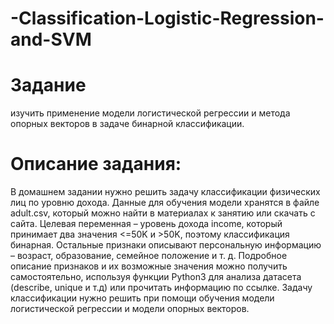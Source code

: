# -Classification-Logistic-Regression-and-SVM
#  Задание
изучить применение модели логистической регрессии и метода опорных векторов в задаче бинарной классификации.
#  Описание задания:
В домашнем задании нужно решить задачу классификации физических лиц по уровню дохода. Данные для обучения модели хранятся в файле adult.csv, который можно найти в материалах к занятию или скачать с сайта.
Целевая переменная – уровень дохода income, который принимает два значения <=50K и >50K, поэтому классификация бинарная. Остальные признаки описывают персональную информацию – возраст, образование, семейное положение и т. д. Подробное описание признаков и их возможные значения можно получить самостоятельно, используя функции Python3 для анализа датасета (describe, unique и т.д) или прочитать информацию по ссылке.
Задачу классификации нужно решить при помощи обучения модели логистической регрессии и модели опорных векторов.
